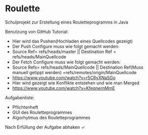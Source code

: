 # Roulette
Schulprojekt zur Erstellung eines Rouletteprogramms in Java

Benutzung von GitHub Tutorial:
- Hier wird das Pushen(Hochladen eines Quellcodes gezeigt)
- Der Push Configure muss wie folgt gemacht werden:
- Source Ref= refs/heads/master || Destination Ref = refs/heads/MainQuellcode
- Der Fetch Configure muss wie folgt gemacht werden:
- Source Refs= refs/heads/MainQuellcode || Destination Ref(Muss manuell getippt werden) =refs/remotes/origin/MainQuellcode 
- https://www.youtube.com/watch?v=r5C6yXNaSGo
- Hier wird gezeigt wie Konflikte entstehen und wie man Merged
- https://www.youtube.com/watch?v=KfeqnernMmE


Aufgabenliste:
- Pflichtenheft
- GUI des Rouletteprogrammes
- Algorhytmus des Rouletteprogrammes

Nach Erfüllung der Aufgabe abhaken ✓ 
